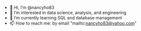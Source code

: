 - 👋 Hi, I’m @nancyho83
- 👀 I’m interested in data science, analysis, and engineering
- 🌱 I’m currently learning SQL and database management
- 📫 How to reach me: by email "mailto:nancyho83@yahoo.com"

<!---
nancyho83/nancyho83 is a ✨ special ✨ repository because its `README.md` (this file) appears on your GitHub profile.
You can click the Preview link to take a look at your changes.
--->
